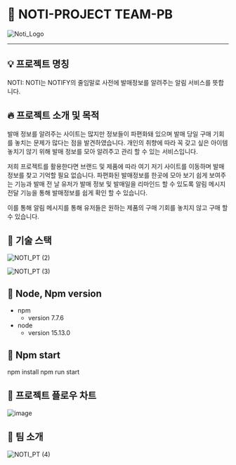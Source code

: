# 🎉 NOTI-PROJECT TEAM-PB

![Noti_Logo](https://user-images.githubusercontent.com/40348689/116185242-2edd0a80-a75c-11eb-80ac-f7e63af3798b.png)


------------------------------------------------------------------------

## 💡 프로젝트 명칭

NOTI: NOTI는 NOTIFY의 줄임말로 사전에 발매정보를 알려주는 알림 서비스를 뜻합니다.

## 🔥 프로젝트 소개 및 목적

발매 정보를 알려주는 사이트는 많지만 정보들이 파편화돼 있으며 발매 당일 구매 기회를 놓치는 문제가 많다는 점을 발견하였습니다. 개인의 취향에 따라 꼭 갖고 싶은 아이템 놓치기 않기 위해 발매 정보를 모아 알려주고 관리 할 수 있는 서비스입니다.

저희 프로젝트를 활용한다면 브랜드 및 제품에 따라 여기 저기 사이트를 이동하며 발매 정보를 찾고 기억할 필요 없습니다. 파편화된 발매정보를 한곳에 모아 보기 쉽게 보여주는 기능과 발매 전 날 유저가 발매 정보 및 발매일을 리마인드 할 수 있도록 알림 메시지 전달 기능을 통해 발매정보를 쉽게 확인 할 수 있습니다.

이를 통해 알림 메시지를 통해 유저들은 원하는 제품의 구매 기회를 놓치지 않고 구매 할 수 있습니다.

## 🔨 기술 스택
![NOTI_PT (2)](https://user-images.githubusercontent.com/40348689/116185792-47015980-a75d-11eb-89b8-3535da506186.png)

![NOTI_PT (3)](https://user-images.githubusercontent.com/40348689/116185796-4963b380-a75d-11eb-9793-244436daf05c.png)

## 🔨 Node, Npm version

+ npm
  + version 7.7.6
+ node
  + version 15.13.0
 
## 🔨 Npm start



npm install
npm run start

## 🔨 프로젝트 플로우 차트

![image](https://user-images.githubusercontent.com/40348689/116186015-c0994780-a75d-11eb-9c91-b06002a6ef90.png)

## 🧐 팀 소개

![NOTI_PT (4)](https://user-images.githubusercontent.com/40348689/116186243-36051800-a75e-11eb-9bb4-b3164cf96f8d.png)

